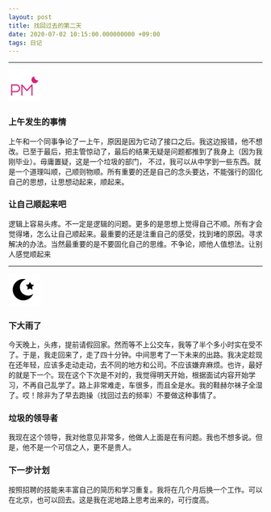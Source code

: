 ```yaml
---
layout: post
title: 找回过去的第二天
date: 2020-07-02 10:15:00.000000000 +09:00
tags: 日记
---
```

- - -
![下午](/assets/images/time/afternoon.png)
### 上午发生的事情
  上午和一个同事争论了一上午，原因是因为它动了接口之后。我这边报错，他不想改。已至于最后，把主管惊动了，最后的结果无疑是问题都推到了我身上（因为我刚毕业）。毋庸置疑，这是一个垃圾的部门，
不过，我可以从中学到一些东西。就是一个道理叫顺，己顺则物顺。所有重要的还是自己的念头要达，不能强行的固化自己的思想，让思想动起来，顺起来。
 
### 让自己顺起来吧
  逻辑上容易头疼。不一定是逻辑的问题。更多的是思想上觉得自己不顺。所有才会觉得堵，怎么让自己顺起来。最重要的还是注重自己的感受，找到堵的原因。寻求解决的办法。当然最重要的是不要固化自己的思维。不争论，顺他人值想法。让别人感觉顺起来
  
- - -
![晚上](/assets/images/time/night.png)
### 下大雨了
  今天晚上，头疼，提前请假回家。然而等不上公交车，我等了半个多小时实在受不了。于是，我走回来了，走了四十分钟。中间思考了一下未来的出路。我决定趁现在还年轻，应该多走动走动，去不同的地方和公司。不应该嫌弃麻烦。也许，最好的就是下一个。现在这个下次是不对的，我觉得明天开始，根据面试内容开始学习，不再自己乱学了。路上非常难走，车很多，而且全是水。我的鞋赫尔袜子全湿了。哎！除非为了早去跑操（找回过去的频率）不要做这种事情了。
  
### 垃圾的领导者
  我现在这个领导，我对他意见非常多，他做人上面是在有问题。我也不想多说。但是，他不是一个可信之人，更不是贵人。
### 下一步计划
  按照招聘的技能来丰富自己的简历和学习重复。我将在几个月后换一个工作。可以在北京，也可以回去。这是我在泥地路上思考出来的，可行度高。
